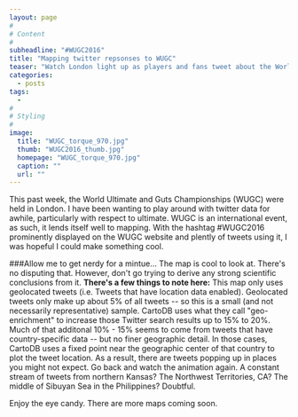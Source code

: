 ```yaml
---
layout: page
#
# Content
#
subheadline: "#WUGC2016"
title: "Mapping twitter repsonses to WUGC"
teaser: "Watch London light up as players and fans tweet about the World Ultimate & Guts Championships"
categories:
  - posts
tags:
  - 
#
# Styling
#
image:
  title: "WUGC_torque_970.jpg"
  thumb: "WUGC2016_thumb.jpg"
  homepage: "WUGC_torque_970.jpg"
  caption: ""
  url: ""
---
```




 [1]: #
 [2]: #
 [3]: #
 [4]: #
 [5]: #
 [6]: #
 [7]: #
 [8]: #
 [9]: #
 [10]: #

This past week, the World Ultimate and Guts Championships (WUGC) were held in London. I have been wanting to play around with twitter data for awhile, particularly with respect to ultimate. WUGC is an international event, as such, it lends itself well to mapping. With the hashtag #WUGC2016 prominently displayed on the WUGC website and plently of tweets using it, I was hopeful I could make something cool.

###Allow me to get nerdy for a mintue... 
The map is cool to look at. There's no disputing that. However, don't go trying to derive any strong scientific conclusions from it. **There's a few things to note here:** This map only uses geolocated tweets (i.e. Tweets that have location data enabled). Geolocated tweets only make up about 5% of all tweets -- so this is a small (and not necessarily representative) sample. CartoDB uses what they call "geo-enrichment" to increase those Twitter search results up to 15% to 20%. Much of that additonal 10% - 15% seems to come from tweets that have country-specific data -- but no finer geographic detail. In those cases, CartoDB uses a fixed point near the geographic center of that country to plot the tweet location. As a result, there are tweets popping up in places you might not expect. Go back and watch the animation again. A constant stream of tweets from northern Kansas? The Northwest Territories, CA? The middle of Sibuyan Sea in the Philippines? Doubtful.  

Enjoy the eye candy. There are more maps coming soon.
